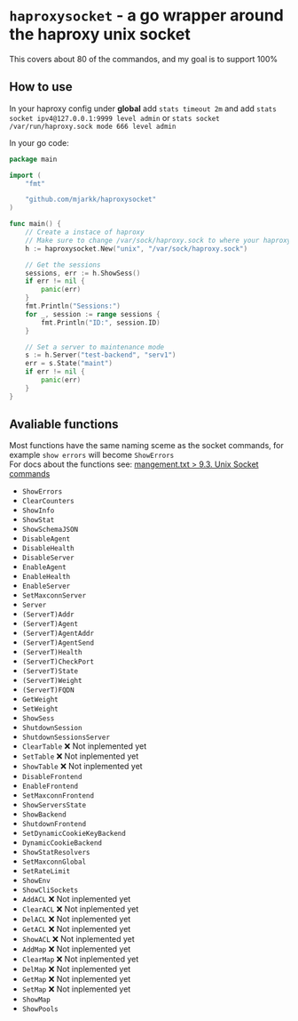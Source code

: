 # `haproxysocket` - a go wrapper around the haproxy unix socket
This covers about 80 of the commandos, and my goal is to support 100%  

## How to use
In your haproxy config under **global** add `stats timeout 2m` and add `stats socket ipv4@127.0.0.1:9999 level admin` or `stats socket /var/run/haproxy.sock mode 666 level admin`  

In your go code:
```go
package main

import (
	"fmt"

	"github.com/mjarkk/haproxysocket"
)

func main() {
	// Create a instace of haproxy
	// Make sure to change /var/sock/haproxy.sock to where your haproxy sock file is
	h := haproxysocket.New("unix", "/var/sock/haproxy.sock")

	// Get the sessions
	sessions, err := h.ShowSess()
	if err != nil {
		panic(err)
	}
	fmt.Println("Sessions:")
	for _, session := range sessions {
		fmt.Println("ID:", session.ID)
	}

	// Set a server to maintenance mode
	s := h.Server("test-backend", "serv1")
	err = s.State("maint")
	if err != nil {
		panic(err)
	}
}
```

## Avaliable functions
Most functions have the same naming sceme as the socket commands, for example `show errors` will become `ShowErrors`   
For docs about the functions see: [mangement.txt > 9.3. Unix Socket commands](http://www.haproxy.org/download/2.0/doc/management.txt)  
- `ShowErrors` 
- `ClearCounters`
- `ShowInfo `
- `ShowStat `
- `ShowSchemaJSON `
- `DisableAgent`
- `DisableHealth`
- `DisableServer`
- `EnableAgent`
- `EnableHealth`
- `EnableServer`
- `SetMaxconnServer`
- `Server`
- `(ServerT)Addr`
- `(ServerT)Agent`
- `(ServerT)AgentAddr`
- `(ServerT)AgentSend`
- `(ServerT)Health`
- `(ServerT)CheckPort`
- `(ServerT)State`
- `(ServerT)Weight`
- `(ServerT)FQDN`
- `GetWeight `
- `SetWeight`
- `ShowSess `
- `ShutdownSession`
- `ShutdownSessionsServer`
- `ClearTable` :x: Not inplemented yet
- `SetTable` :x: Not inplemented yet
- `ShowTable` :x: Not inplemented yet
- `DisableFrontend`
- `EnableFrontend`
- `SetMaxconnFrontend`
- `ShowServersState `
- `ShowBackend `
- `ShutdownFrontend`
- `SetDynamicCookieKeyBackend`
- `DynamicCookieBackend`
- `ShowStatResolvers `
- `SetMaxconnGlobal`
- `SetRateLimit`
- `ShowEnv `
- `ShowCliSockets `
- `AddACL` :x: Not inplemented yet
- `ClearACL` :x: Not inplemented yet
- `DelACL` :x: Not inplemented yet
- `GetACL` :x: Not inplemented yet
- `ShowACL` :x: Not inplemented yet
- `AddMap` :x: Not inplemented yet
- `ClearMap` :x: Not inplemented yet
- `DelMap` :x: Not inplemented yet
- `GetMap` :x: Not inplemented yet
- `SetMap` :x: Not inplemented yet
- `ShowMap`
- `ShowPools `
